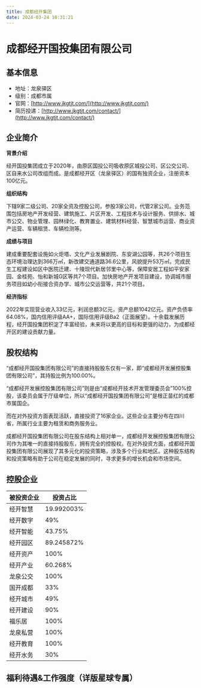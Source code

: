 ```yaml
---
title: 成都经开集团
date: 2024-03-24 10:31:21
---
```

# 成都经开国投集团有限公司

## 基本信息

* 地址：龙泉驿区
* 级别：成都市属
* 官网：[](https://www.cdbdata.cn/about_new.thtml?t=1209)[http://www.jkgtjt.com/](http://www.jkgtjt.com/)
* 简历投递：[http://www.jkgtjt.com/contact/](http://www.jkgtjt.com/contact/)

## 企业简介

**背景介绍**

经开国投集团成立于2020年，由原区国投公司吸收原区城投公司、区公交公司、区自来水公司改组而成。是成都经开区（龙泉驿区）的国有独资企业，注册资本100亿元。

**组织结构**

下辖9家二级公司、20家全资及控股公司，参股3家公司，代管2家公司。业务范围包括房地产开发经营、建筑施工、片区开发、工程技术与设计服务、供排水、城市公交、物业管理、园林绿化、教育置业、建筑材料经营、智慧城市运营、商业资产运营、车辆租赁、车辆检测等。

**成绩与项目**

建成重要配套设施如火炬塔、文化产业发展剧院、东安湖公园等，共26个项目生态环境治理达到366万㎡，新改建交通道路36.6公里，风貌提升53万㎡。完成民生工程建设如区中医院迁建、十陵现代新居邻里中心等，保障安居工程如平安家园、金桂苑、怡和新城G区等共7个项目。加快房地产开发项目建设，协调城市服务项目如幼小衔接合资办学、城市公交运营等，共21个项目。

**经济指标**

2022年实现营业收入33亿元，利润总额3亿元，资产总额1042亿元。资产负债率64.08%，国内信用评级AA+，国际信用评级Ba2（正面展望）。十余载发展历程，经开国投集团积淀了丰富经验，未来将以更高的目标和更强的动力，为成都经开区的建设贡献力量。

## 股权结构

“成都经开国投集团有限公司”的直接持股股东仅有一家，即“成都经开发展控股集团有限公司”，其持股比例为100.00%。

“成都经开发展控股集团有限公司”则是由“成都经开技术开发管理委员会”100%控股，该委员会属于厅级单位，所以“成都经开国投集团有限公司”是根正苗红的成都市属国企。

而在对外投资方面表现活跃，直接投资了16家企业。这些企业主要分布在四川省，所属行业主要为租赁和商务服务业。

成都经开国投集团有限公司在股东结构上相对单一，成都经开发展控股集团有限公司作为其唯一的直接持股股东，拥有完全的控股权。在对外投资方面，成都经开国投集团有限公司展现了其多元化的投资策略，涉及多个行业和地区。这种股东结构和投资策略有助于公司在稳定发展的同时，寻求更多的增长机会和市场空间。

## 控股企业

|  被投资企业 | 投资占比 |
|---|---|
|  经开智慧 | 19.992003% |
|  经开数字 | 49% |
|  经开智能 | 43.75% |
|  经开园区 | 89.245872% |
|  经开资产 | 100% |
|  经开产业 | 60.268% |
|  龙泉公交 | 100% |
|  国开成都 | 33% |
|  经开城市 | 49% |
|  经开建设 | 90% |
|  福乐居 | 100% |
|  龙泉私营 | 100% |
|  经开教育 | 100% |
|  经开水务 | 30% |

## 福利待遇&工作强度（详版星球专属）

### 